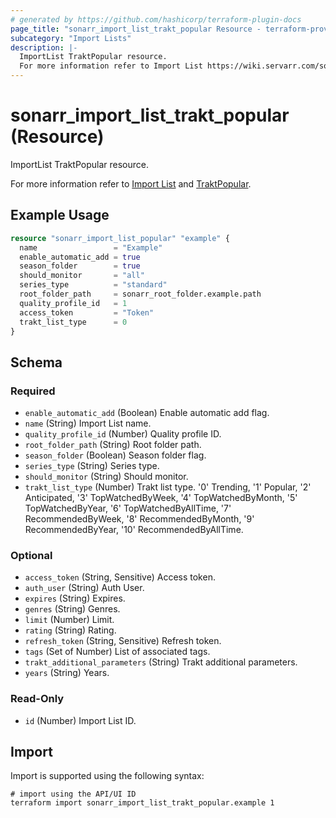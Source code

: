 ```yaml
---
# generated by https://github.com/hashicorp/terraform-plugin-docs
page_title: "sonarr_import_list_trakt_popular Resource - terraform-provider-sonarr"
subcategory: "Import Lists"
description: |-
  ImportList TraktPopular resource.
  For more information refer to Import List https://wiki.servarr.com/sonarr/settings#import-lists and TraktPopular https://wiki.servarr.com/sonarr/supported#trakt_popular.
---
```


# sonarr_import_list_trakt_popular (Resource)

<!-- subcategory:Import Lists -->ImportList TraktPopular resource.
For more information refer to [Import List](https://wiki.servarr.com/sonarr/settings#import-lists) and [TraktPopular](https://wiki.servarr.com/sonarr/supported#trakt_popular).

## Example Usage

```terraform
resource "sonarr_import_list_popular" "example" {
  name                 = "Example"
  enable_automatic_add = true
  season_folder        = true
  should_monitor       = "all"
  series_type          = "standard"
  root_folder_path     = sonarr_root_folder.example.path
  quality_profile_id   = 1
  access_token         = "Token"
  trakt_list_type      = 0
}
```

<!-- schema generated by tfplugindocs -->
## Schema

### Required

- `enable_automatic_add` (Boolean) Enable automatic add flag.
- `name` (String) Import List name.
- `quality_profile_id` (Number) Quality profile ID.
- `root_folder_path` (String) Root folder path.
- `season_folder` (Boolean) Season folder flag.
- `series_type` (String) Series type.
- `should_monitor` (String) Should monitor.
- `trakt_list_type` (Number) Trakt list type. '0' Trending, '1' Popular, '2' Anticipated, '3' TopWatchedByWeek, '4' TopWatchedByMonth, '5' TopWatchedByYear, '6' TopWatchedByAllTime, '7' RecommendedByWeek, '8' RecommendedByMonth, '9' RecommendedByYear, '10' RecommendedByAllTime.

### Optional

- `access_token` (String, Sensitive) Access token.
- `auth_user` (String) Auth User.
- `expires` (String) Expires.
- `genres` (String) Genres.
- `limit` (Number) Limit.
- `rating` (String) Rating.
- `refresh_token` (String, Sensitive) Refresh token.
- `tags` (Set of Number) List of associated tags.
- `trakt_additional_parameters` (String) Trakt additional parameters.
- `years` (String) Years.

### Read-Only

- `id` (Number) Import List ID.

## Import

Import is supported using the following syntax:

```shell
# import using the API/UI ID
terraform import sonarr_import_list_trakt_popular.example 1
```
